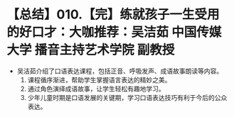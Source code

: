 # 【总结】010.【完】练就孩子一生受用的好口才：大咖推荐：吴洁茹 中国传媒大学 播音主持艺术学院 副教授

-   吴洁茹介绍了口语表达课程，包括正音、呼吸发声、成语故事朗读等内容。
    1.  课程循序渐进，帮助学生掌握语言表达的精妙之美。
    2.  通过角色演绎成语故事，让学生轻松有趣地学习。
    3.  少年儿童时期是口语发展的关键期，学习口语表达技巧有利于今后的公众表达。
